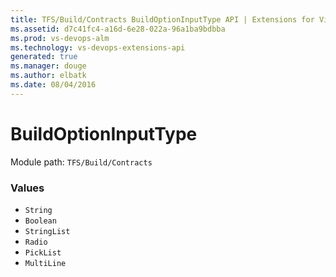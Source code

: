```yaml
---
title: TFS/Build/Contracts BuildOptionInputType API | Extensions for Visual Studio Team Services
ms.assetid: d7c41fc4-a16d-6e28-022a-96a1ba9bdbba
ms.prod: vs-devops-alm
ms.technology: vs-devops-extensions-api
generated: true
ms.manager: douge
ms.author: elbatk
ms.date: 08/04/2016
---
```


# BuildOptionInputType

Module path: `TFS/Build/Contracts`

### Values

* `String` 
* `Boolean` 
* `StringList` 
* `Radio` 
* `PickList` 
* `MultiLine` 
